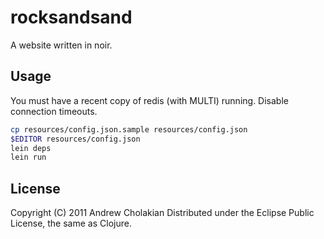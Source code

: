# rocksandsand

A website written in noir. 

## Usage

You must have a recent copy of redis (with MULTI) running. Disable connection timeouts.

```bash
cp resources/config.json.sample resources/config.json
$EDITOR resources/config.json
lein deps
lein run
```

## License

Copyright (C) 2011 Andrew Cholakian
Distributed under the Eclipse Public License, the same as Clojure.
